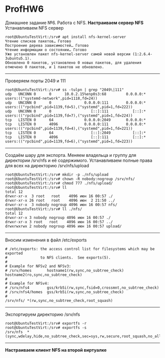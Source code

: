 # ProfHW6
Домашнее задание №6. Работа с NFS.
<b>Настраиваем сервер NFS</b>
Устанавливаем NFS сервер
```
root@UbuntuTestVirt:/srv# apt install nfs-kernel-server
Чтение списков пакетов… Готово
Построение дерева зависимостей… Готово
Чтение информации о состоянии… Готово
Уже установлен пакет nfs-kernel-server самой новой версии (1:2.6.4-3ubuntu5.1).
Обновлено 0 пакетов, установлено 0 новых пакетов, для удаления отмечено 0 пакетов, и 1 пакетов не обновлено.
```
---
Проверяем порты 2049 и 111
```
root@UbuntuTestVirt:/srv# ss -tulpn | grep "2049\|111"
udp   UNCONN 0      0      10.0.2.15%enp0s3:68         0.0.0.0:*    users:(("systemd-network",pid=1118,fd=24))
udp   UNCONN 0      0               0.0.0.0:111        0.0.0.0:*    users:(("rpcbind",pid=1139,fd=5),("systemd",pid=1,fd=222))
udp   UNCONN 0      0                  [::]:111           [::]:*    users:(("rpcbind",pid=1139,fd=7),("systemd",pid=1,fd=224))
tcp   LISTEN 0      64              0.0.0.0:2049       0.0.0.0:*
tcp   LISTEN 0      4096            0.0.0.0:111        0.0.0.0:*    users:(("rpcbind",pid=1139,fd=4),("systemd",pid=1,fd=221))
tcp   LISTEN 0      64                 [::]:2049          [::]:*
tcp   LISTEN 0      4096               [::]:111           [::]:*    users:(("rpcbind",pid=1139,fd=6),("systemd",pid=1,fd=223))
```
---
Создаём шару для экспорта. Меняем владельца и группу для директории /srv/nfs и её содержимого. Устанавливаем полные права для всех на директорию /srv/nfs/upload
```
root@UbuntuTestVirt:/srv# mkdir -p ./nfs/upload
root@UbuntuTestVirt:/srv# chown -R nobody:nogroup /srv/nfs/
root@UbuntuTestVirt:/srv# chmod 777 ./nfs/upload/
root@UbuntuTestVirt:/srv# ll
total 12
drwxr-xr-x  3 root   root    4096 июн 16 00:57 ./
drwxr-xr-x 26 root   root    4096 июн  2 21:50 ../
drwxr-xr-x  3 nobody nogroup 4096 июн 16 00:57 nfs/
root@UbuntuTestVirt:/srv# ll ./nfs/
total 12
drwxr-xr-x 3 nobody nogroup 4096 июн 16 00:57 ./
drwxr-xr-x 3 root   root    4096 июн 16 00:57 ../
drwxrwxrwx 2 nobody nogroup 4096 июн 16 00:57 upload/
```
---
Вносим изменения в файл /etc/exports
```
# /etc/exports: the access control list for filesystems which may be exported
#               to NFS clients.  See exports(5).
#
# Example for NFSv2 and NFSv3:
# /srv/homes       hostname1(rw,sync,no_subtree_check) hostname2(ro,sync,no_subtree_check)
#
# Example for NFSv4:
# /srv/nfs4        gss/krb5i(rw,sync,fsid=0,crossmnt,no_subtree_check)
# /srv/nfs4/homes  gss/krb5i(rw,sync,no_subtree_check)
#
/srv/nfs/ *(rw,sync,no_subtree_check,root_squash)
```
---
Экспортируем директорию /srv/nfs
```
root@UbuntuTestVirt:/srv# exportfs -r
root@UbuntuTestVirt:/srv# exportfs -s
/srv/nfs  *(sync,wdelay,hide,no_subtree_check,sec=sys,rw,secure,root_squash,no_all_squash)
```
---
<b>Настраиваем клиент NFS на второй виртуалке</b>
